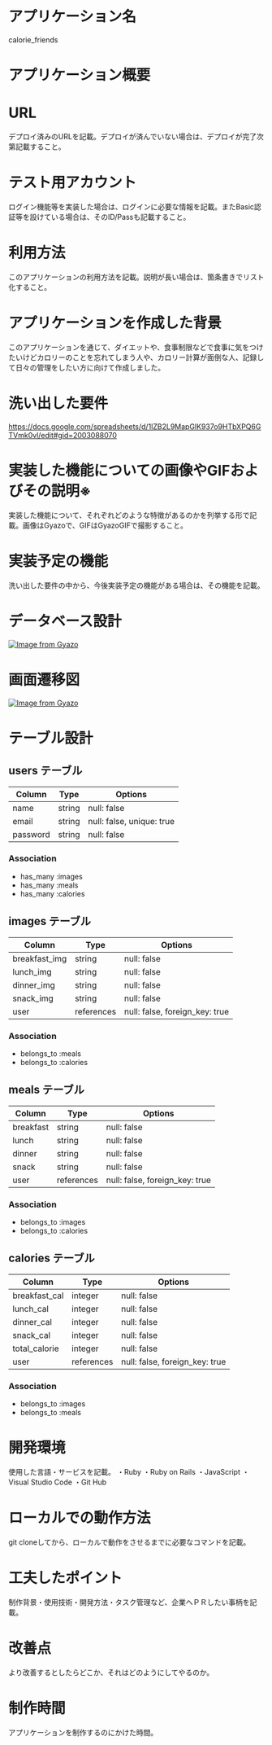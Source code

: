 # アプリケーション名 
calorie_friends

# アプリケーション概要  

# URL 
デプロイ済みのURLを記載。デプロイが済んでいない場合は、デプロイが完了次第記載すること。
# テスト用アカウント 
ログイン機能等を実装した場合は、ログインに必要な情報を記載。またBasic認証等を設けている場合は、そのID/Passも記載すること。
# 利用方法  
このアプリケーションの利用方法を記載。説明が長い場合は、箇条書きでリスト化すること。
# アプリケーションを作成した背景 

このアプリケーションを通じて、ダイエットや、食事制限などで食事に気をつけたいけどカロリーのことを忘れてしまう人や、カロリー計算が面倒な人、記録して日々の管理をしたい方に向けて作成しました。
# 洗い出した要件 
https://docs.google.com/spreadsheets/d/1lZB2L9MapGlK937o9HTbXPQ6GTVmk0vl/edit#gid=2003088070
# 実装した機能についての画像やGIFおよびその説明※ 
実装した機能について、それぞれどのような特徴があるのかを列挙する形で記載。画像はGyazoで、GIFはGyazoGIFで撮影すること。
# 実装予定の機能 
洗い出した要件の中から、今後実装予定の機能がある場合は、その機能を記載。
# データベース設計  
[![Image from Gyazo](https://i.gyazo.com/4474c0e55c1fb007f2d79019e5c8ca3b.png)](https://gyazo.com/4474c0e55c1fb007f2d79019e5c8ca3b)

# 画面遷移図 

[![Image from Gyazo](https://i.gyazo.com/63840b52ca85fcd5b68934f4f55aa62e.png)](https://gyazo.com/63840b52ca85fcd5b68934f4f55aa62e)
# テーブル設計

## users テーブル

| Column             | Type   | Options     |
| ------------------ | ------ | ----------- |
| name               | string | null: false |
| email              | string | null: false, unique: true |
| password           | string | null: false |

### Association

- has_many :images
- has_many :meals
- has_many :calories

## images テーブル

| Column          | Type       | Options     |
| ------          | ------     | ----------- |
| breakfast_img   | string     | null: false |
| lunch_img       | string     | null: false |
| dinner_img      | string     | null: false |
| snack_img       | string     | null: false|
| user            | references | null: false, foreign_key: true |

### Association

- belongs_to :meals
- belongs_to :calories

## meals テーブル

| Column      | Type       | Options                        |
| ------      | ---------- | ------------------------------ |
| breakfast   | string     | null: false                    |
| lunch       | string     | null: false                    |
| dinner      | string     | null: false                    |
| snack       | string     | null: false                    |
| user        | references | null: false, foreign_key: true |

### Association

- belongs_to :images
- belongs_to :calories

## calories テーブル

| Column        | Type       | Options                        |
| -------       | ---------- | ------------------------------ |
| breakfast_cal | integer    | null: false                    |
| lunch_cal     | integer    | null: false                    |
| dinner_cal    | integer    | null: false                    |
| snack_cal     | integer    | null: false                    |
| total_calorie | integer    | null: false                    |
| user          | references | null: false, foreign_key: true |
  
### Association

- belongs_to :images
- belongs_to :meals



# 開発環境  
使用した言語・サービスを記載。
・Ruby
・Ruby on Rails
・JavaScript
・Visual Studio Code
・Git Hub

# ローカルでの動作方法  
git cloneしてから、ローカルで動作をさせるまでに必要なコマンドを記載。
# 工夫したポイント  
制作背景・使用技術・開発方法・タスク管理など、企業へＰＲしたい事柄を記載。
# 改善点 
より改善するとしたらどこか、それはどのようにしてやるのか。
# 制作時間  
アプリケーションを制作するのにかけた時間。
